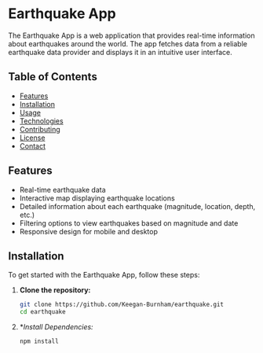 # Earthquake App

The Earthquake App is a web application that provides real-time information about earthquakes around the world. The app fetches data from a reliable earthquake data provider and displays it in an intuitive user interface.

## Table of Contents
- [Features](#features)
- [Installation](#installation)
- [Usage](#usage)
- [Technologies](#technologies)
- [Contributing](#contributing)
- [License](#license)
- [Contact](#contact)

## Features
- Real-time earthquake data
- Interactive map displaying earthquake locations
- Detailed information about each earthquake (magnitude, location, depth, etc.)
- Filtering options to view earthquakes based on magnitude and date
- Responsive design for mobile and desktop

## Installation
To get started with the Earthquake App, follow these steps:

1. **Clone the repository:**
   ```bash
   git clone https://github.com/Keegan-Burnham/earthquake.git
   cd earthquake

2. **Install Dependencies:*
   ```bash
   npm install

  
